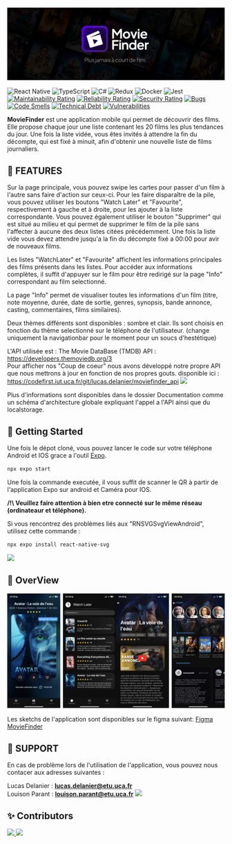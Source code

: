  
  
<p align="center">
  <img src="/Documentation/banner_image.png  "  />
</p>

![React Native](https://img.shields.io/badge/react_native-%2320232a.svg?style=for-the-badge&logo=react&logoColor=%2361DAFB)
![TypeScript](https://img.shields.io/badge/typescript-%23007ACC.svg?style=for-the-badge&logo=typescript&logoColor=white)
![C#](https://img.shields.io/badge/c%23-%23239120.svg?style=for-the-badge&logo=c-sharp&logoColor=white)
![Redux](https://img.shields.io/badge/redux-%23593d88.svg?style=for-the-badge&logo=redux&logoColor=white)
![Docker](https://img.shields.io/badge/Docker-2496ED.svg?style=for-the-badge&logo=Docker&logoColor=white)
![Jest](https://img.shields.io/badge/Jest-C21325.svg?style=for-the-badge&logo=Jest&logoColor=white)</br>
[![Maintainability Rating](https://codefirst.iut.uca.fr/sonar/api/project_badges/measure?project=MovieFinder&metric=sqale_rating&token=59656240a4130edba83931f3226a84d76ad9028f)](https://codefirst.iut.uca.fr/sonar/dashboard?id=MovieFinder)
[![Reliability Rating](https://codefirst.iut.uca.fr/sonar/api/project_badges/measure?project=MovieFinder&metric=reliability_rating&token=59656240a4130edba83931f3226a84d76ad9028f)](https://codefirst.iut.uca.fr/sonar/dashboard?id=MovieFinder)
[![Security Rating](https://codefirst.iut.uca.fr/sonar/api/project_badges/measure?project=MovieFinder&metric=security_rating&token=59656240a4130edba83931f3226a84d76ad9028f)](https://codefirst.iut.uca.fr/sonar/dashboard?id=MovieFinder)
[![Bugs](https://codefirst.iut.uca.fr/sonar/api/project_badges/measure?project=MovieFinder&metric=bugs&token=59656240a4130edba83931f3226a84d76ad9028f)](https://codefirst.iut.uca.fr/sonar/dashboard?id=MovieFinder)
[![Code Smells](https://codefirst.iut.uca.fr/sonar/api/project_badges/measure?project=MovieFinder&metric=code_smells&token=59656240a4130edba83931f3226a84d76ad9028f)](https://codefirst.iut.uca.fr/sonar/dashboard?id=MovieFinder)
[![Technical Debt](https://codefirst.iut.uca.fr/sonar/api/project_badges/measure?project=MovieFinder&metric=sqale_index&token=59656240a4130edba83931f3226a84d76ad9028f)](https://codefirst.iut.uca.fr/sonar/dashboard?id=MovieFinder)
[![Vulnerabilities](https://codefirst.iut.uca.fr/sonar/api/project_badges/measure?project=MovieFinder&metric=vulnerabilities&token=59656240a4130edba83931f3226a84d76ad9028f)](https://codefirst.iut.uca.fr/sonar/dashboard?id=MovieFinder)


**MovieFinder** est une application mobile qui permet de découvrir des films. Elle propose chaque jour une liste contenant les 20 films les plus tendances du jour. Une fois la liste vidée, vous êtes invités à attendre la fin du décompte, qui est fixé à minuit, afin d'obtenir une nouvelle liste de films journaliers.

## :floppy_disk: FEATURES

Sur la page principale, vous pouvez swipe les cartes pour passer d'un film à l'autre sans faire d'action sur ceux-ci. Pour les faire disparaître de la pile, vous pouvez utiliser les boutons "Watch Later" et "Favourite", respectivement à gauche et à droite, pour les ajouter à la liste correspondante. Vous pouvez également utiliser le bouton "Supprimer" qui est situé au milieu et qui permet de supprimer le film de la pile sans l'affecter à aucune des deux listes citées précédemment. Une fois la liste vide vous devez attendre jusqu'a la fin du décompte fixé a 00:00 pour avir de nouveaux films.

Les listes "WatchLater" et "Favourite" affichent les informations principales des films présents dans les listes. Pour accéder aux informations complètes, il suffit d'appuyer sur le film pour être redirigé sur la page "Info" correspondant au film selectionné.

La page "Info" permet de visualiser toutes les informations d'un film (titre, note moyenne, durée, date de sortie, genres, synopsis, bande annonce, casting, commentaires, films similaires).

Deux thèmes différents sont disponibles : sombre et clair. Ils sont choisis en fonction du thème selectionné sur le téléphone de l'utilisateur. (change uniquement la navigationbar pour le moment pour un soucs d'hestétique)

L'API utilisée est : The Movie DataBase (TMDB) API : https://developers.themoviedb.org/3</br>
Pour afficher nos "Coup de coeur" nous avons développé notre propre API que nous mettrons à jour en fonction de nos propres gouts. disponible ici : https://codefirst.iut.uca.fr/git/lucas.delanier/moviefinder_api
![](https://raw.githubusercontent.com/andreasbm/readme/master/assets/lines/rainbow.png)

Plus d'informations sont disponibles dans le dossier Documentation comme un schéma d'architecture globale expliquant l'appel a l'API ainsi que du localstorage.

## :dizzy: Getting Started

Une fois le dépot cloné, vous pouvez lancer le code sur votre téléphone Android et IOS grace a l'outil [Expo](https://docs.expo.dev/get-started/installation/).

```bash
npx expo start
```
Une fois la commande executée, il vous suffit de scanner le QR à partir de l'application Expo sur android et Caméra pour IOS.</br>

**/!\ Veuillez faire attention à bien etre connecté sur le même réseau (ordinateaur et téléphone).**

Si vous rencontrez des problèmes liés aux "RNSVGSvgViewAndroid", utilisez cette commande :

```bash
npx expo install react-native-svg
```

![](https://raw.githubusercontent.com/andreasbm/readme/master/assets/lines/rainbow.png)

## :gift: OverView

<p align="center">
  <img src="/Documentation/exemplebackground.png"  />
</p>

Les sketchs de l'application sont disponibles sur le figma suivant:
[Figma MovieFinder](https://www.figma.com/file/dbTIviWlglo4boYu1hTJ1e/MovieFinder?node-id=0%3A1&t=ls9V1qC8pOlnEeY1-1)

## :wrench: SUPPORT
En cas de problème lors de l'utilisation de l'application, vous pouvez nous contacer aux adresses suivantes :


Lucas Delanier : **lucas.delanier@etu.uca.fr** </br>
Louison Parant : **louison.parant@etu.uca.fr** 
![](https://raw.githubusercontent.com/andreasbm/readme/master/assets/lines/rainbow.png)

## ✨ Contributors 

<a href = "https://codefirst.iut.uca.fr/git/lucas.delanier">
<img src ="https://codefirst.iut.uca.fr/git/avatars/6a3835d734392fccff3949f7c82a63b9?size=870" height="50px">
</a>
<a href = "https://codefirst.iut.uca.fr/git/louison.parant">
<img src ="https://codefirst.iut.uca.fr/git/avatars/b337a607f680a2d9af25eb09ea457be9?size=870" height="50px">
</a>





                                                        

